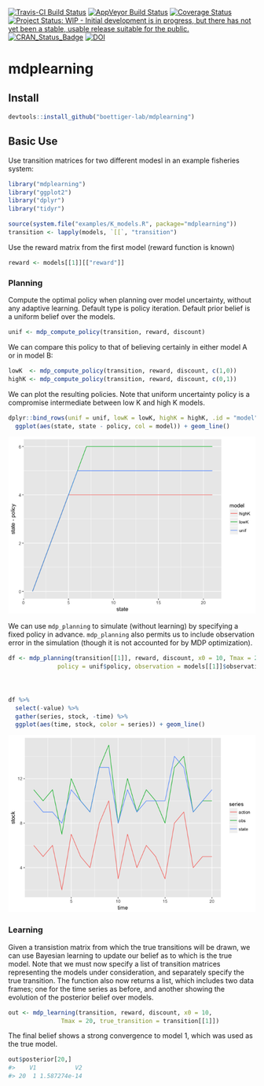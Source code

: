
<!-- README.md is generated from README.Rmd. Please edit that file -->
[![Travis-CI Build Status](https://travis-ci.org/boettiger-lab/mdplearning.svg?branch=master)](https://travis-ci.org/boettiger-lab/mdplearning) [![AppVeyor Build Status](https://ci.appveyor.com/api/projects/status/github/boettiger-lab/mdplearning?branch=master&svg=true)](https://ci.appveyor.com/project/boettiger-lab/mdplearning) [![Coverage Status](https://img.shields.io/codecov/c/github/boettiger-lab/mdplearning/master.svg)](https://codecov.io/github/boettiger-lab/mdplearning?branch=master) [![Project Status: WIP - Initial development is in progress, but there has not yet been a stable, usable release suitable for the public.](http://www.repostatus.org/badges/latest/wip.svg)](http://www.repostatus.org/#wip) [![CRAN\_Status\_Badge](http://www.r-pkg.org/badges/version/mdplearning)](https://cran.r-project.org/package=mdplearning)
[![DOI](https://zenodo.org/badge/68045474.svg)](https://zenodo.org/badge/latestdoi/68045474)

mdplearning
===========

Install
-------

``` r
devtools::install_github("boettiger-lab/mdplearning")
```

Basic Use
---------

Use transition matrices for two different modesl in an example fisheries system:

``` r
library("mdplearning")
library("ggplot2")
library("dplyr")
library("tidyr")
```

``` r
source(system.file("examples/K_models.R", package="mdplearning"))
transition <- lapply(models, `[[`, "transition")
```

Use the reward matrix from the first model (reward function is known)

``` r
reward <- models[[1]][["reward"]]
```

### Planning

Compute the optimal policy when planning over model uncertainty, without any adaptive learning. Default type is policy iteration. Default prior belief is a uniform belief over the models.

``` r
unif <- mdp_compute_policy(transition, reward, discount)
```

We can compare this policy to that of believing certainly in either model A or in model B:

``` r
lowK  <- mdp_compute_policy(transition, reward, discount, c(1,0))
highK <- mdp_compute_policy(transition, reward, discount, c(0,1))
```

We can plot the resulting policies. Note that uniform uncertainty policy is a compromise intermediate between low K and high K models.

``` r
dplyr::bind_rows(unif = unif, lowK = lowK, highK = highK, .id = "model") %>%
  ggplot(aes(state, state - policy, col = model)) + geom_line()
```

![](README-fig1-1.png)

We can use `mdp_planning` to simulate (without learning) by specifying a fixed policy in advance. `mdp_planning` also permits us to include observation error in the simulation (though it is not accounted for by MDP optimization).

``` r
df <- mdp_planning(transition[[1]], reward, discount, x0 = 10, Tmax = 20, 
              policy = unif$policy, observation = models[[1]]$observation)



df %>% 
  select(-value) %>% 
  gather(series, stock, -time) %>% 
  ggplot(aes(time, stock, color = series)) + geom_line()
```

![](README-fig2-1.png)

### Learning

Given a transistion matrix from which the true transitions will be drawn, we can use Bayesian learning to update our belief as to which is the true model. Note that we must now specify a list of transition matrices representing the models under consideration, and separately specify the true transition. The function also now returns a list, which includes two data frames; one for the time series as before, and another showing the evolution of the posterior belief over models.

``` r
out <- mdp_learning(transition, reward, discount, x0 = 10, 
               Tmax = 20, true_transition = transition[[1]])
```

The final belief shows a strong convergence to model 1, which was used as the true model.

``` r
out$posterior[20,]
#>    V1           V2
#> 20  1 1.587274e-14
```
